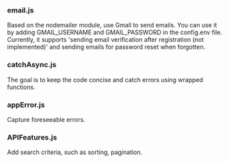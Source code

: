 ### email.js

Based on the nodemailer module, use Gmail to send emails. You can use it by adding GMAIL_USERNAME and GMAIL_PASSWORD in the config.env file.
Currently, it supports 'sending email verification after registration (not implemented)' and sending emails for password reset when forgotten.

### catchAsync.js

The goal is to keep the code concise and catch errors using wrapped functions.

### appError.js

Capture foreseeable errors.

### APIFeatures.js

Add search criteria, such as sorting, pagination.

<!-- ### email.js

基于 nodemailer 模块，使用 gmail 发送邮件。在 config.env 中添加 GEMAIL_USERNAME 和 GEMAIL_PASSWORD 就可以使用，目前支持注册后发送邮件验证，忘记密码时发邮件重置。

### catchAsync.js

目的是简洁代码，用包装好的函数 catch 错误。

### appError.js

捕捉可预见的错误。

### APIFeatures.js

添加查找条件，比如排序，分页，设置满足条件... -->
